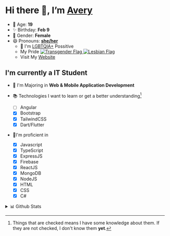 # Hi there 👋, I’m [Avery][website]

- 🌸 Age: **19**
- ✨ Birthday: **Feb 9**
- 🎨 Gender: **Female**
- 😄 Pronouns: **[she/her][pronounspage]**
  - 🌈 I'm [LGBTQIA+][lgbt-foundation] Possitive
  - <div class="Flags">
      <span>My Pride</span>
      <a href="https://en.pronouns.page/dictionary/terminology#transgender">
        <img src="https://pronouns.page/flags/Transgender.png" alt="Transgender Flag" height="15px"/>
      </a>
      <a href="https://en.pronouns.page/dictionary/terminology#lesbian">
      <img src="https://pronouns.page/flags/Lesbian.png" alt="Lesbian Flag" height="15px"/>
      </a>
    </div>
  - Visit My [Website][website]

## I'm currently a IT Student

- 📌 I'm Majoring in **Web & Mobile Application Development**
- 📚 Technologies I want to learn or get a better understanding[^1]

  - [ ] Angular
  - [x] Bootstrap
  - [x] TailwindCSS
  - [x] Dart/Flutter

- 🎉I'm proficient in

  - [x] Javascript
  - [x] TypeScript
  - [x] ExpressJS
  - [x] Firebase
  - [x] ReactJS
  - [x] MongoDB
  - [x] NodeJS
  - [x] HTML
  - [x] CSS
  - [x] C#

<details>
  <summary>
    📊 Github Stats
  </summary>

<!--START_SECTION:waka-->
![Code Time](http://img.shields.io/badge/Code%20Time-590%20hrs%2021%20mins-blue)

![Profile Views](http://img.shields.io/badge/Profile%20Views-0-blue)

**🐱 My GitHub Data** 

> 🏆 20 Contributions in the Year 2023
 > 
> 📦 129.8 kB Used in GitHub's Storage 
 > 
> 💼 Opted to Hire
 > 
> 📜 21 Public Repositories 
 > 
> 🔑 29 Private Repositories  
 > 
**I'm an Early 🐤** 

```text
🌞 Morning       43 commits       ██░░░░░░░░░░░░░░░░░░░░░░░   10.36 % 
🌆 Daytime      173 commits       ██████████░░░░░░░░░░░░░░░   41.69 % 
🌃 Evening      153 commits       █████████░░░░░░░░░░░░░░░░   36.87 % 
🌙 Night         46 commits       ██░░░░░░░░░░░░░░░░░░░░░░░   11.08 % 

```
📅 **I'm Most Productive on Thursday** 

```text
Monday          58 commits       ███░░░░░░░░░░░░░░░░░░░░░░   13.98 % 
Tuesday         60 commits       ███░░░░░░░░░░░░░░░░░░░░░░   14.46 % 
Wednesday       56 commits       ███░░░░░░░░░░░░░░░░░░░░░░   13.49 % 
Thursday        96 commits       █████░░░░░░░░░░░░░░░░░░░░   23.13 % 
Friday          79 commits       ████░░░░░░░░░░░░░░░░░░░░░   19.04 % 
Saturday        37 commits       ██░░░░░░░░░░░░░░░░░░░░░░░   08.92 % 
Sunday          29 commits       █░░░░░░░░░░░░░░░░░░░░░░░░   06.99 % 

```


📊 **This Week I Spent My Time On** 

```text
⌚︎ Time Zone: America/Halifax

💬 Programming Languages: 
Java                     2 hrs 2 mins        ████████████░░░░░░░░░░░░░   49.54 % 
Kotlin                   1 hr 27 mins        ████████░░░░░░░░░░░░░░░░░   35.32 % 
XML                      22 mins             ██░░░░░░░░░░░░░░░░░░░░░░░   09.23 % 
Markdown                 11 mins             █░░░░░░░░░░░░░░░░░░░░░░░░   04.49 % 
CSS                      2 mins              ░░░░░░░░░░░░░░░░░░░░░░░░░   01.03 % 

🔥 Editors: 
IntelliJ                 2 hrs 10 mins       █████████████░░░░░░░░░░░░   52.55 % 
Android Studio           1 hr 57 mins        ███████████░░░░░░░░░░░░░░   47.45 % 

🐱‍💻 Projects: 
DataAccess_JPA_NHL_demo  1 hr 8 mins         ███████░░░░░░░░░░░░░░░░░░   27.68 % 
TipTime                  48 mins             █████░░░░░░░░░░░░░░░░░░░░   19.58 % 
basic-android-kotlin-comp36 mins             ███░░░░░░░░░░░░░░░░░░░░░░   14.87 % 
MVC_JPA                  35 mins             ███░░░░░░░░░░░░░░░░░░░░░░   14.39 % 
JavaEE_Test1_Template    25 mins             ██░░░░░░░░░░░░░░░░░░░░░░░   10.48 % 

💻 Operating System: 
Windows                  4 hrs 7 mins        █████████████████████████   100.00 % 

```

**I Mostly Code in JavaScript** 

```text
JavaScript               22 repos            ████████░░░░░░░░░░░░░░░░░   32.84 % 
TypeScript               10 repos            ███░░░░░░░░░░░░░░░░░░░░░░   14.93 % 
Java                     9 repos             ███░░░░░░░░░░░░░░░░░░░░░░   13.43 % 
C#                       7 repos             ██░░░░░░░░░░░░░░░░░░░░░░░   10.45 % 
HTML                     4 repos             █░░░░░░░░░░░░░░░░░░░░░░░░   05.97 % 

```


**Timeline**

![Chart not found](https://raw.githubusercontent.com/Avery-Rose/Avery-Rose/main/charts/bar_graph.png) 


 Last Updated on 11/02/2023 18:41:26 UTC
<!--END_SECTION:waka-->

</details>

[^1]:
    Things that are checked means I have some knowledge about them.
    If they are not checked, I don't know them **yet**.

[//]: <> (Links)

[wakatime-profile]: https://wakatime.com/@Averyyyyyyyy
[pronouns-definitions]: https://en.pronouns.page/she/her
[pronounspage]: https://pronouns.page/@cattgirlava
[lgbt-foundation]: https://lgbt.foundation/
[website]: https://avarose.dev/
[alexandres-badge-repo]: https://github.com/alexandresanlim/Badges4-README.md-Profile
